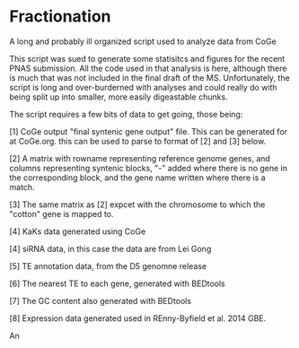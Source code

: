 Fractionation
=============

A long and probably ill organized script used to analyze data from CoGe

This script was sued to generate some statisitcs and figures for the recent PNAS submission. All the code used in that analysis is here, although there is much that was not included in the final draft of the MS. Unfortunately, the script is long and over-burderned with analyses and could really do with being split up into smaller, more easily digeastable chunks.

The script requires a few bits of data to get going, those being:

[1] CoGe output "final syntenic gene output" file. This can be generated for at CoGe.org. this can be used to parse to format of [2] and [3] below.

[2] A matrix with rowname representing reference genome genes, and columns representing syntenic blocks, "-" added where there is no gene in the corresponding block, and the gene name written where there is a match.

[3] The same matrix as [2] expcet with the chromosome to which the "cotton" gene is mapped to.

[4] KaKs data generated using CoGe

[4] siRNA data, in this case the data are from Lei Gong

[5] TE annotation data, from the D5 genomne release

[6] The nearest TE to each gene, generated with BEDtools

[7] The GC content also generated with BEDtools

[8] Expression data generated used in REnny-Byfield et al. 2014 GBE.

An
